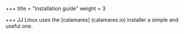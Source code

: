 +++
title = "Installation guide"
weight = 3

+++
JJ Linux uses the \[calamares\] (calamares.io) installer a simple and useful one.